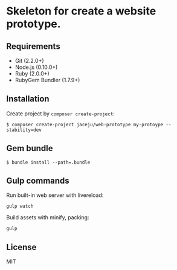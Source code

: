 # Skeleton for create a website prototype.

## Requirements

* Git (2.2.0+)
* Node.js (0.10.0+)
* Ruby (2.0.0+)
* RubyGem Bundler (1.7.9+)

## Installation

Create project by `composer create-project`:

```
$ composer create-project jaceju/web-prototype my-protoype --stability=dev
```

## Gem bundle

```
$ bundle install --path=.bundle
```

## Gulp commands

Run built-in web server with livereload:

```
gulp watch
```

Build assets with minify, packing:

```
gulp
```

## License

MIT